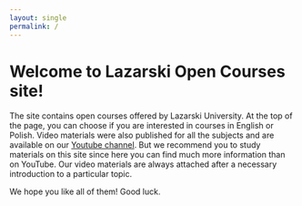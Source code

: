 ```yaml
---
layout: single
permalink: /
---
```


# Welcome to Lazarski Open Courses site!

The site contains open courses offered by Lazarski University. At the top of the page, you can choose if you are interested in courses in English or Polish. Video materials were also published for all the subjects and are available on our [Youtube channel](https://www.youtube.com/channel/UCJ_yH3fxIAPy47blk3GxN6w). But we recommend you to study materials on this site since here you can find much more information than on YouTube. Our video materials are always attached after a necessary introduction to a particular topic.

We hope you like all of them! Good luck.